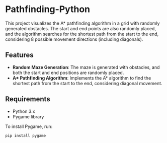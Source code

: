 # Pathfinding-Python

This project visualizes the A\* pathfinding algorithm in a grid with randomly generated obstacles. The start and end points are also randomly placed, and the algorithm searches for the shortest path from the start to the end, considering 8 possible movement directions (including diagonals).

## Features

- **Random Maze Generation**: The maze is generated with obstacles, and both the start and end positions are randomly placed.
- **A\* Pathfinding Algorithm**: Implements the A\* algorithm to find the shortest path from the start to the end, considering diagonal movement.

## Requirements

- Python 3.x
- Pygame library

To install Pygame, run:

```bash
pip install pygame
```
